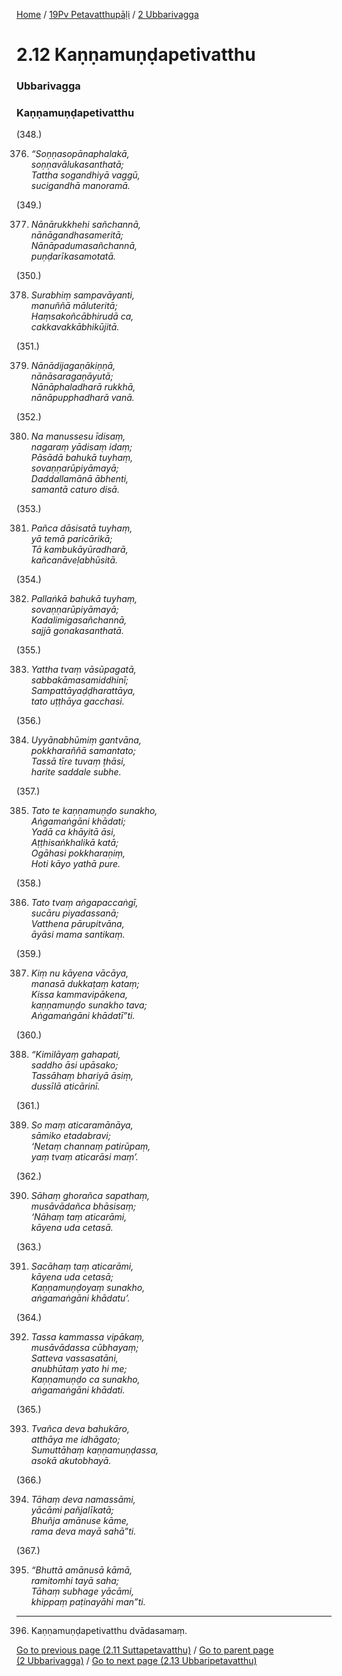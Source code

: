 
[Home](/) / [19Pv Petavatthupāḷi](/tipitaka/19Pv.md) / [2 Ubbarivagga](/tipitaka/19Pv/2.md)

# 2.12 Kaṇṇamuṇḍapetivatthu

### Ubbarivagga

### Kaṇṇamuṇḍapetivatthu

(348.)

376. _“Soṇṇasopānaphalakā,_  
_soṇṇavālukasanthatā;_  
_Tattha sogandhiyā vaggū,_  
_sucigandhā manoramā._  


(349.)

377. _Nānārukkhehi sañchannā,_  
_nānāgandhasameritā;_  
_Nānāpadumasañchannā,_  
_puṇḍarīkasamotatā._  


(350.)

378. _Surabhiṃ sampavāyanti,_  
_manuññā māluteritā;_  
_Haṃsakoñcābhirudā ca,_  
_cakkavakkābhikūjitā._  


(351.)

379. _Nānādijagaṇākiṇṇā,_  
_nānāsaragaṇāyutā;_  
_Nānāphaladharā rukkhā,_  
_nānāpupphadharā vanā._  


(352.)

380. _Na manussesu īdisaṃ,_  
_nagaraṃ yādisaṃ idaṃ;_  
_Pāsādā bahukā tuyhaṃ,_  
_sovaṇṇarūpiyāmayā;_  
_Daddallamānā ābhenti,_  
_samantā caturo disā._  


(353.)

381. _Pañca dāsisatā tuyhaṃ,_  
_yā temā paricārikā;_  
_Tā kambukāyūradharā,_  
_kañcanāveḷabhūsitā._  


(354.)

382. _Pallaṅkā bahukā tuyhaṃ,_  
_sovaṇṇarūpiyāmayā;_  
_Kadalimigasañchannā,_  
_sajjā gonakasanthatā._  


(355.)

383. _Yattha tvaṃ vāsūpagatā,_  
_sabbakāmasamiddhinī;_  
_Sampattāyaḍḍharattāya,_  
_tato uṭṭhāya gacchasi._  


(356.)

384. _Uyyānabhūmiṃ gantvāna,_  
_pokkharaññā samantato;_  
_Tassā tīre tuvaṃ ṭhāsi,_  
_harite saddale subhe._  


(357.)

385. _Tato te kaṇṇamuṇḍo sunakho,_  
_Aṅgamaṅgāni khādati;_  
_Yadā ca khāyitā āsi,_  
_Aṭṭhisaṅkhalikā katā;_  
_Ogāhasi pokkharaṇiṃ,_  
_Hoti kāyo yathā pure._  


(358.)

386. _Tato tvaṃ aṅgapaccaṅgī,_  
_sucāru piyadassanā;_  
_Vatthena pārupitvāna,_  
_āyāsi mama santikaṃ._  


(359.)

387. _Kiṃ nu kāyena vācāya,_  
_manasā dukkaṭaṃ kataṃ;_  
_Kissa kammavipākena,_  
_kaṇṇamuṇḍo sunakho tava;_  
_Aṅgamaṅgāni khādatī”ti._  


(360.)

388. _“Kimilāyaṃ gahapati,_  
_saddho āsi upāsako;_  
_Tassāhaṃ bhariyā āsiṃ,_  
_dussīlā aticārinī._  


(361.)

389. _So maṃ aticaramānāya,_  
_sāmiko etadabravi;_  
_‘Netaṃ channaṃ patirūpaṃ,_  
_yaṃ tvaṃ aticarāsi maṃ’._  


(362.)

390. _Sāhaṃ ghorañca sapathaṃ,_  
_musāvādañca bhāsisaṃ;_  
_‘Nāhaṃ taṃ aticarāmi,_  
_kāyena uda cetasā._  


(363.)

391. _Sacāhaṃ taṃ aticarāmi,_  
_kāyena uda cetasā;_  
_Kaṇṇamuṇḍoyaṃ sunakho,_  
_aṅgamaṅgāni khādatu’._  


(364.)

392. _Tassa kammassa vipākaṃ,_  
_musāvādassa cūbhayaṃ;_  
_Satteva vassasatāni,_  
_anubhūtaṃ yato hi me;_  
_Kaṇṇamuṇḍo ca sunakho,_  
_aṅgamaṅgāni khādati._  


(365.)

393. _Tvañca deva bahukāro,_  
_atthāya me idhāgato;_  
_Sumuttāhaṃ kaṇṇamuṇḍassa,_  
_asokā akutobhayā._  


(366.)

394. _Tāhaṃ deva namassāmi,_  
_yācāmi pañjalīkatā;_  
_Bhuñja amānuse kāme,_  
_rama deva mayā sahā”ti._  


(367.)

395. _“Bhuttā amānusā kāmā,_  
_ramitomhi tayā saha;_  
_Tāhaṃ subhage yācāmi,_  
_khippaṃ paṭinayāhi man”ti._  


---

396. Kaṇṇamuṇḍapetivatthu dvādasamaṃ.



[Go to previous page (2.11 Suttapetavatthu)](/tipitaka/19Pv/2/2.11.md) / [Go to parent page (2 Ubbarivagga)](/tipitaka/19Pv/2.md) / [Go to next page (2.13 Ubbaripetavatthu)](/tipitaka/19Pv/2/2.13.md)


